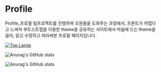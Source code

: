 # Profile
Profile_프로필
팀프로젝트를 진행하며 조원들을 도와주는 과정에서,
프론트가 어렵다고 느껴져 부트스트랩을 이용한 theme을 공유하는 사이트에서 마음에 드는 theme을 골라,
읽고 수정하고 따라써본 프로필 페이지입니다.


[![Top Langs](https://github-readme-stats.vercel.app/api/top-langs/?username=zz1n&layout=compact)](https://github.com/zz1n/github-readme-stats)

![Anurag's GitHub stats](https://github-readme-stats.vercel.app/api?username=zz1n&count_private=true)

![Anurag's GitHub stats](https://github-readme-stats.vercel.app/api?username=zz1n&count_private=true&include_all_commits=true)
